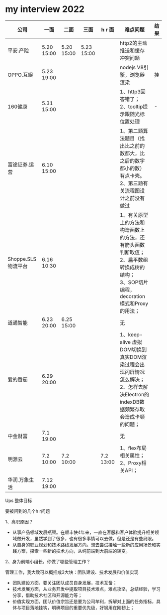 # my interview 2022

| 公司               | 一面       | 二面       | 三面       | h r 面    | 难点问题                                                     | 结果 |
| ------------------ | ---------- | ---------- | ---------- | --------- | ------------------------------------------------------------ | ---- |
| 平安.产险          | 5.20 15:00 | 5.20 15:00 | 5.23 15:00 |           | http2的主动推送和缓存冲突问题                                |      |
| OPPO.互娱          | 5.23 19:00 |            |            |           | nodejs V8引擎，浏览器渲染                                    | 挂   |
| 160健康            | 5.31 15:00 |            |            |           | 1、http3回答错了；<br />2、tooltip提示跟随光标位置处理       | -    |
| 富途证券.运营      | 6.10 15:00 |            |            |           | 1、第二题算法题目（找出比之前的数都大，比之后的数字都小的数）有点卡壳。<br />2、第三题有关流程图设计之前没有做过 |      |
| Shoppe.SLS物流平台 | 6.16 10:30 |            |            |           | 1、有关原型上的方法和构造函数上的方法，还有箭头函数判断取值；<br />2、扁平数组转换成树的结构；<br />3、SOP切片编程，decoration模式和Proxy的用法； |      |
| 道通智能           | 6.23 20:00 | 6.25 15:00 |            |           | 无                                                           |      |
| 爱的番茄           | 6.29 20:00 |            |            |           | 1、keep-alive 虚拟DOM切换到真实DOM渲染过程会出现闪屏情况怎么解决；<br />2、怎样去解决Electron的indexDB数据频繁存取会造成卡顿的问题； |      |
| 中金财富           | 7.1 19:00  |            |            |           | 无                                                           |      |
| 明源云             | 7.2 10:00  | 7.2 10:00  |            | 7.2 13:00 | 1、flex布局相关属性；<br />2、Proxy相关API；                 |      |
| 华润.万象生活      | 7.12 19:00 |            |            |           |                                                              |      |



Ups 整体目标



要被问到的几个h r问题

1、离职原因？

- 从事产品领域发展瓶颈。在顺丰快4年来，一直在客服和客户体验提升相关领域做开发，虽然学到了很多，也有很多事情可以去做，但是还是有些局限。
- 从自身的职业规划和技术路线发展方向。想去尝试接触一些新的应用场景和实践方案，探索一些新的技术方向，从纯前端到大前端的转变。

2、身为前端小组长，你做了哪些管理工作？

管理工作，我大致可以概括成3大块：团队建设、技术发展和价值实现

- 团队建设方面，要关注团队成员自身发展，技术互备；
- 技术发展方面，从业务开发中提取项目技术难点，难点攻坚，总结经验，学习分享，借助技术社区和开源能力等；
- 价值实现方面，团队价值宗旨还是要为公司牟利，拆解对上面的任务指标，具体与项目落地挂钩，明确项目的重要优先级，好钢用在刚韧上；
